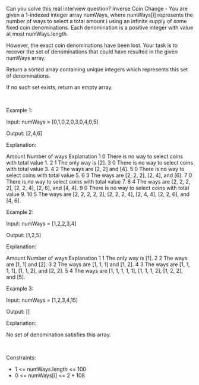 Can you solve this real interview question? Inverse Coin Change - You are given a 1-indexed integer array numWays, where numWays[i] represents the number of ways to select a total amount i using an infinite supply of some fixed coin denominations. Each denomination is a positive integer with value at most numWays.length.

However, the exact coin denominations have been lost. Your task is to recover the set of denominations that could have resulted in the given numWays array.

Return a sorted array containing unique integers which represents this set of denominations.

If no such set exists, return an empty array.

 

Example 1:

Input: numWays = [0,1,0,2,0,3,0,4,0,5]

Output: [2,4,6]

Explanation:

Amount Number of ways Explanation 1 0 There is no way to select coins with total value 1. 2 1 The only way is [2]. 3 0 There is no way to select coins with total value 3. 4 2 The ways are [2, 2] and [4]. 5 0 There is no way to select coins with total value 5. 6 3 The ways are [2, 2, 2], [2, 4], and [6]. 7 0 There is no way to select coins with total value 7. 8 4 The ways are [2, 2, 2, 2], [2, 2, 4], [2, 6], and [4, 4]. 9 0 There is no way to select coins with total value 9. 10 5 The ways are [2, 2, 2, 2, 2], [2, 2, 2, 4], [2, 4, 4], [2, 2, 6], and [4, 6].

Example 2:

Input: numWays = [1,2,2,3,4]

Output: [1,2,5]

Explanation:

Amount Number of ways Explanation 1 1 The only way is [1]. 2 2 The ways are [1, 1] and [2]. 3 2 The ways are [1, 1, 1] and [1, 2]. 4 3 The ways are [1, 1, 1, 1], [1, 1, 2], and [2, 2]. 5 4 The ways are [1, 1, 1, 1, 1], [1, 1, 1, 2], [1, 2, 2], and [5].

Example 3:

Input: numWays = [1,2,3,4,15]

Output: []

Explanation:

No set of denomination satisfies this array.



 

Constraints:

 * 1 <= numWays.length <= 100
 * 0 <= numWays[i] <= 2 * 108